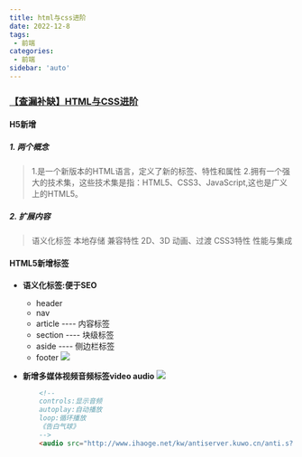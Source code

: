 ```yaml
---
title: html与css进阶
date: 2022-12-8
tags:
 - 前端
categories:
 - 前端
sidebar: 'auto'
---
```


### [【查漏补缺】HTML与CSS进阶](https://mp.weixin.qq.com/s/k1nQtg5GAeNKGKI2izlkWQ)

#### H5新增
  ##### 1. 两个概念
  > 1.是一个新版本的HTML语言，定义了新的标签、特性和属性
    2.拥有一个强大的技术集，这些技术集是指：HTML5、CSS3、JavaScript,这也是广义上的HTML5。
  ##### 2. 扩展内容
  > 语义化标签
    本地存储
    兼容特性
    2D、3D
    动画、过渡
    CSS3特性
    性能与集成

#### HTML5新增标签  
  + **语义化标签:便于SEO**
    + header
    + nav
    + article    ---- 内容标签
    + section    ---- 块级标签
    + aside      ---- 侧边栏标签
    + footer
    ![](/html_img/语义化标签.png)
  + **新增多媒体视频音频标签video audio**
    ![](/html_img/audio.png)
    
    ```html
        <!-- 
        controls:显示音频 
        autoplay:自动播放
        loop:循环播放
        《告白气球》
        -->
        <audio src="http://www.ihaoge.net/kw/antiserver.kuwo.cn/anti.s?rid=MUSIC_7149583&response=res&format=mp3|aac&type=convert_url&br=128kmp3&agent=iPhone&callback=getlink&jpcallback=getlink.mp3" controls autoplay loop></audio>
    ```
    ```html
    ```